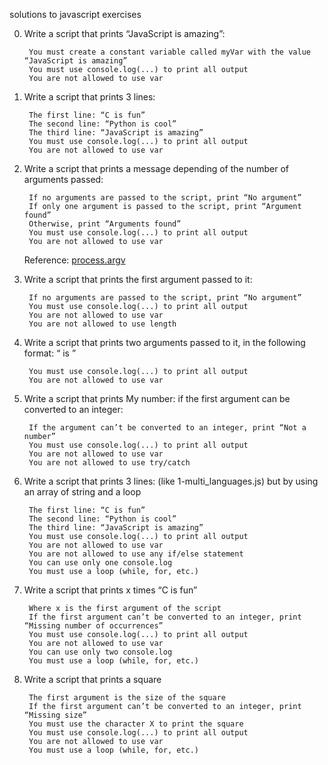 solutions to javascript exercises

0. Write a script that prints “JavaScript is amazing”:

        You must create a constant variable called myVar with the value “JavaScript is amazing”
        You must use console.log(...) to print all output
        You are not allowed to use var

1. Write a script that prints 3 lines:

        The first line: “C is fun”
        The second line: “Python is cool”
        The third line: “JavaScript is amazing”
        You must use console.log(...) to print all output
        You are not allowed to use var

2. Write a script that prints a message depending of the number of arguments passed:

        If no arguments are passed to the script, print “No argument”
        If only one argument is passed to the script, print “Argument found”
        Otherwise, print “Arguments found”
        You must use console.log(...) to print all output
        You are not allowed to use var
    Reference: [process.argv](https://nodejs.org/api/process.html#process_process_argv)

3. Write a script that prints the first argument passed to it:

        If no arguments are passed to the script, print “No argument”
        You must use console.log(...) to print all output
        You are not allowed to use var
        You are not allowed to use length

4. Write a script that prints two arguments passed to it, in the following format: “ is ”

        You must use console.log(...) to print all output
        You are not allowed to use var

5. Write a script that prints My number: <first argument converted in integer> if the first argument can be converted to an integer:

        If the argument can’t be converted to an integer, print “Not a number”
        You must use console.log(...) to print all output
        You are not allowed to use var
        You are not allowed to use try/catch

6. Write a script that prints 3 lines: (like 1-multi_languages.js) but by using an array of string and a loop

        The first line: “C is fun”
        The second line: “Python is cool”
        The third line: “JavaScript is amazing”
        You must use console.log(...) to print all output
        You are not allowed to use var
        You are not allowed to use any if/else statement
        You can use only one console.log
        You must use a loop (while, for, etc.)

7. Write a script that prints x times “C is fun”

        Where x is the first argument of the script
        If the first argument can’t be converted to an integer, print “Missing number of occurrences”
        You must use console.log(...) to print all output
        You are not allowed to use var
        You can use only two console.log
        You must use a loop (while, for, etc.)

8. Write a script that prints a square

        The first argument is the size of the square
        If the first argument can’t be converted to an integer, print “Missing size”
        You must use the character X to print the square
        You must use console.log(...) to print all output
        You are not allowed to use var
        You must use a loop (while, for, etc.)

